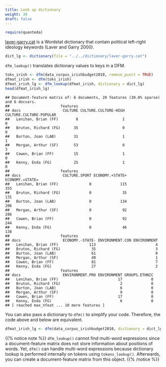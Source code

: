 ```yaml
---
title: Look up dictionary
weight: 30
draft: false
---
```



```r
require(quanteda)
```

[laver-garry.cat](https://raw.githubusercontent.com/quanteda/tutorials.quanteda.io/master/content/dictionary/laver-garry.cat) is a Wordstat dictionary that contain political left-right ideology keywords (Laver and Garry 2000). 


```r
dict_lg <- dictionary(file = "../../dictionary/laver-garry.cat")
```

`dfm_lookup()` translates dictionary values to keys in a DFM.


```r
toks_irish <- dfm(data_corpus_irishbudget2010, remove_punct = TRUE)
dfmat_irish <- dfm(toks_irish)
dfmat_irish_lg <- dfm_lookup(dfmat_irish, dictionary = dict_lg)
head(dfmat_irish_lg)
```

```
## Document-feature matrix of: 6 documents, 20 features (30.0% sparse) and 6 docvars.
##                       features
## docs                   CULTURE CULTURE.CULTURE-HIGH CULTURE.CULTURE-POPULAR
##   Lenihan, Brian (FF)        8                    1                       0
##   Bruton, Richard (FG)      35                    0                       0
##   Burton, Joan (LAB)        31                    1                       1
##   Morgan, Arthur (SF)       53                    0                       3
##   Cowen, Brian (FF)         15                    1                       0
##   Kenny, Enda (FG)          25                    1                       0
##                       features
## docs                   CULTURE.SPORT ECONOMY.+STATE+ ECONOMY.=STATE=
##   Lenihan, Brian (FF)              0             115             355
##   Bruton, Richard (FG)             0              35             131
##   Burton, Joan (LAB)               0             134             206
##   Morgan, Arthur (SF)              0              92             286
##   Cowen, Brian (FF)                0              92             244
##   Kenny, Enda (FG)                 0              46             138
##                       features
## docs                   ECONOMY.-STATE- ENVIRONMENT.CON ENVIRONMENT
##   Lenihan, Brian (FF)              113                           4
##   Bruton, Richard (FG)              35                           3
##   Burton, Joan (LAB)                61                           0
##   Morgan, Arthur (SF)               49                           1
##   Cowen, Brian (FF)                 81                           7
##   Kenny, Enda (FG)                  27                           2
##                       features
## docs                   ENVIRONMENT.PRO ENVIRONMENT GROUPS.ETHNIC
##   Lenihan, Brian (FF)                           17             0
##   Bruton, Richard (FG)                           2             0
##   Burton, Joan (LAB)                             6             0
##   Morgan, Arthur (SF)                            9             0
##   Cowen, Brian (FF)                             17             0
##   Kenny, Enda (FG)                               6             0
## [ reached max_nfeat ... 10 more features ]
```

You can also pass a dictionary to `dfm()` to simplify your code. Therefore, the code above and below are equivalent.


```r
dfmat_irish_lg <- dfm(data_corpus_irishbudget2010, dictionary = dict_lg, remove_punct = TRUE)
```

{{% notice note %}}
`dfm_lookup()` cannot find multi-word expressions since a document-feature matrix does not store information about positions of words. Yet, `dfm()` can handle multi-word expressions because dictionary lookup is performed internally on tokens using `tokens_lookup()`. Afterwards, you can create a document-feature matrix from this object.
{{% /notice %}}

